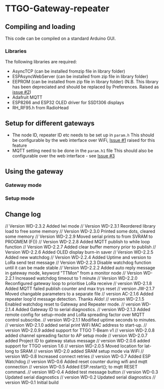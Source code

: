 # TTGO-Gateway-repeater
## Compiling and loading
This code can be compiled on a standard Arduino GUI.
### Libraries
The following libraries are required:
- AsyncTCP (can be installed fromzip file in library folder)
- ESPAsyncWebServer (can be installed from zip file in library folder)
- EEPROM (can be installed from zip file in library folder) (N.B. This library has been depreciated and should be replaced by Preferences. Raised as [issue #2](https://github.com/aklciot/TTGO-Gateway-repeater/issues/2))
- Adafruit MQTT
- ESP8266 and ESP32 OLED driver for SSD1306 displays
- RH_RF95.h from RadioHead

## Setup for different gateways
* The node ID, repeater ID etc needs to be set up in `param.h`
This should be configurable by the web interface over WiFi, [Issue #1](https://github.com/aklciot/TTGO-Gateway-repeater/issues/1) raised for this feature
* MQTT setting need to be done in the `param.h1` file
This should also be configurable over the web interface - see [Issue #3](https://github.com/aklciot/TTGO-Gateway-repeater/issues/3)

## Using the gateway
### Gateway mode

### Setup mode

## Change log
//  Version WD-2.3.2 Added Iwi mode
//  Version WD-2.3.1 Reordered library load to free some memory
//  Version WD-2.3.0 Printed some dots, cleared some memory
//  Version WD-2.2.9 Moved serial prints to from SVRAM to PROGMEM (F())
//  Version WD-2.2.8 Added MQTT publish to while loop function
//  Version WD-2.2.7 Added clear buffer memory prior to publish
//  Version WD-2.2.6 Added OLED display burn-in saver
//  Version WD-2.2.5 Added new watchdog
//  Version WD-2.2.4 Added Uptime and version to LoRa send test message
//  Version WD-2.2.3 Disable watchdog function until it can be made stable
//  Version WD-2.2.2 Added auto reply message in gateway mode, keyword "TTMon" from a monitor node
//  Version WD-2.2.1 Increased watchdog timeout to 1 minute
//  Version WD-2.2.0 Reconfigured gateway loop to prioritise LoRa receive
//  version WD-2.1.8 Added MQTT failed publish counter and max trys reset
//  version JW-2.1.7 Moved changable parameters to a separate file
//  version AC-2.1.6 Added repeater loop'd message detection. Thanks Aldo!
//  version WD-2.1.5 Enabled watchdog reset to Gateway and Repeater mode.
//  version WD-2.1.4 Added Gateway ID to serial diagnostics.
//  version WD-2.1.3 Added remote config for setup-mode and LoRa spreading factor over MQTT control subscribe.
//  version WD-2.1.1 Modified uptime seconds to minutes.
//  version WD-2.1.0 added serial print WiFi MAC address to start-up.
//  version WD-2.0.9 added support for TTGO T-Beam v1
//  version WD-2.0.8 added channel spreading factor to AP setup mode
//  version WD-2.0.7 added Project ID to gateway status message
//  version WD-2.0.6 added support for TTGO version 1.6
//  version WD-2.0.5 Moved location for lat-long to SRAM
//  version WD-2.0 added SRAM setup mode via WiFi
//  version WD-0.8 Increased connect retries
//  version WD-0.7 Added ESP Watchdog
//  version WD-0.6 Added reset counter during wifi and mqtt connection
//  version WD-0.5 Added ESP.restart(); to mqtt RESET command.
//  version WD-0.4 Added test message button
//  version WD-0.3 Updated serial diagnostics
//  version WD-0.2 Updated serial diagnostics
//  version WD-0.1 Initial build
